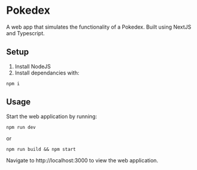 # Pokedex
A web app that simulates the functionality of a Pokedex. Built using NextJS and Typescript.

## Setup
1. Install NodeJS
2. Install dependancies with:
```
npm i
```

## Usage
Start the web application by running:

```
npm run dev
```
or
```
npm run build && npm start
```

Navigate to http://localhost:3000 to view the web application.